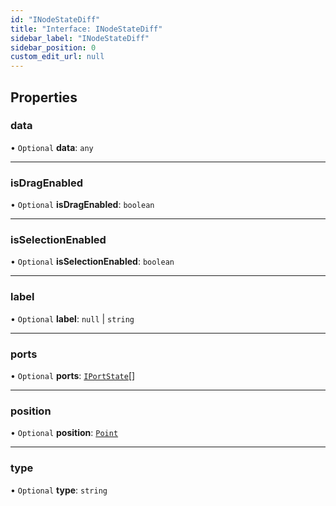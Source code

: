 ```yaml
---
id: "INodeStateDiff"
title: "Interface: INodeStateDiff"
sidebar_label: "INodeStateDiff"
sidebar_position: 0
custom_edit_url: null
---
```


## Properties

### data

• `Optional` **data**: `any`

___

### isDragEnabled

• `Optional` **isDragEnabled**: `boolean`

___

### isSelectionEnabled

• `Optional` **isSelectionEnabled**: `boolean`

___

### label

• `Optional` **label**: ``null`` \| `string`

___

### ports

• `Optional` **ports**: [`IPortState`](IPortState.md)[]

___

### position

• `Optional` **position**: [`Point`](../#point)

___

### type

• `Optional` **type**: `string`
